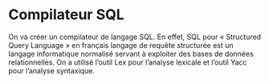 # Compilateur SQL
 On va créer un compilateur de langage SQL. En effet, SQL pour « Structured Query  Language » en français langage de requête structurée est un langage informatique  normalisé servant à exploiter des bases de données relationnelles. On a utilisé l’outil Lex pour l’analyse lexicale et l’outil Yacc pour l’analyse  syntaxique.

